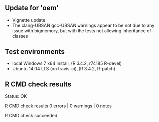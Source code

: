 
## Update for 'oem'

* Vignette update
* The clang-UBSAN gcc-UBSAN warnings appear to be not due to any issue with bigmemory, but with the tests not allowing inheritance of classes 

## Test environments

* local Windows 7 x64 install, (R 3.4.2, r74185 R-devel)
* Ubuntu 14.04 LTS (on travis-ci), (R 3.4.2, R-patch)

## R CMD check results

Status: OK



R CMD check results
0 errors | 0 warnings | 0 notes

R CMD check succeeded